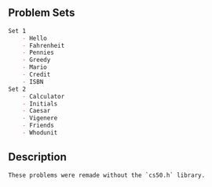 ## Problem Sets
```markdown
Set 1
    - Hello
    - Fahrenheit
    - Pennies
    - Greedy
    - Mario
    - Credit
    - ISBN
Set 2
    - Calculator
    - Initials
    - Caesar
    - Vigenere
    - Friends
    - Whodunit
```

## Description
    These problems were remade without the `cs50.h` library.